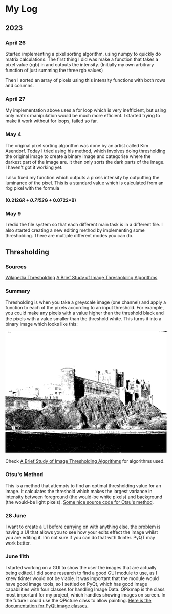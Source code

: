 # My Log

## 2023

### April 26 
Started implementing a pixel sorting algorithm, using numpy to quickly do matrix calculations.
The first thing I did was make a function that takes a pixel value (rgb) in and outputs the intensity. (Initially my own 
arbitrary function of just summing the three rgb values)

Then I sorted an array of pixels using this intensity functions with both rows and columns.

### April 27 
My implementation above uses a for loop which is very inefficient, but using only matrix
manipulation would be much more efficient. I started trying to make it work without for loops,
failed so far.

### May 4 
The original pixel sorting algorithm was done by an artist called Kim Asendorf. Today I tried using his method,
which involves doing thresholding the original image to create a binary image and categorise
where the darkest part of the image are. It then only sorts the dark parts of the image. I haven't got it working yet.

I also fixed my function which outputs a pixels intensity by outputting the luminance of the pixel. This is a 
standard value which is calculated from an rbg pixel with the formula
#### (0.2126*R + 0.7152*G + 0.0722*B)

### May 9 

I redid the file system so that each different main task is in a different file.
I also started creating a new editing method by implementing some thresholding. There are multiple different modes you 
can do. 


## Thresholding
### Sources
[Wikipedia Thresholding](https://en.wikipedia.org/wiki/Thresholding_(image_processing))  
[A Brief Study of Image Thresholding Algorithms](https://www.analyticsvidhya.com/blog/2022/07/a-brief-study-of-image-thresholding-algorithms/#:~:text=Image%20thresholding%20is%20a%20type,is%20done%20in%20grayscale%20images.)

### Summary
Thresholding is when you take a greyscale image (one channel) and apply a function to each of the pixels according to an
input threshold. For example, you could make any pixels with a value higher than the threshold black and the pixels with
a value smaller than the threshold white. This turns it into a binary image which looks like this:

![Binary Image](Thresholding/threshold.png)

Check [A Brief Study of Image Thresholding Algorithms](https://www.analyticsvidhya.com/blog/2022/07/a-brief-study-of-image-thresholding-algorithms/#:~:text=Image%20thresholding%20is%20a%20type,is%20done%20in%20grayscale%20images.)
for algorithms used. 

### Otsu's Method

This is a method that attempts to find an optimal thresholding value for an image. It calculates the threshold which
makes the largest variance in intensity between foreground (the would-be white pixels) and background
(the would-be light pixels). [Some nice source code for Otsu's method](https://docs.opencv.org/3.4/d7/d4d/tutorial_py_thresholding.html).


### 28 June
I want to create a UI before carrying on with anything else, the problem is having a UI that
allows you to see how your edits effect the image whilst you are editing it. I'm not sure if you can
do that with tkinter. PyQT may work better.

### June 11th 
I started working on a GUI to show the user the images that are actually being edited. I did some research to find a good GUI module to use, as I knew tkinter would not be viable. It was important that the module would have good image tools, so I settled on PyQt, which has good image capabilities with four classes for handling Image Data. QPixmap is the class most important for my project, which handles showing images on screen. In the future I could use the QPicture class to allow painting. [Here is the documentation for PyQt image classes.](https://doc.qt.io/qtforpython-5/PySide2/QtGui/QPixmap.html#PySide2.QtGui.PySide2.QtGui.QPixmap.isQBitmap)
